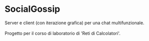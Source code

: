 # SocialGossip
Server e client (con iterazione grafica) per una chat multifunzionale.\
\
Progetto per il corso di laboratorio di 'Reti di Calcolatori'.
